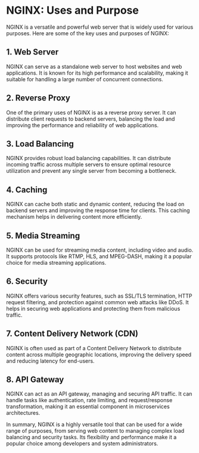 # NGINX: Uses and Purpose

NGINX is a versatile and powerful web server that is widely used for various purposes. Here are some of the key uses and purposes of NGINX:

## 1. **Web Server**
NGINX can serve as a standalone web server to host websites and web applications. It is known for its high performance and scalability, making it suitable for handling a large number of concurrent connections.

## 2. **Reverse Proxy**
One of the primary uses of NGINX is as a reverse proxy server. It can distribute client requests to backend servers, balancing the load and improving the performance and reliability of web applications.

## 3. **Load Balancing**
NGINX provides robust load balancing capabilities. It can distribute incoming traffic across multiple servers to ensure optimal resource utilization and prevent any single server from becoming a bottleneck.

## 4. **Caching**
NGINX can cache both static and dynamic content, reducing the load on backend servers and improving the response time for clients. This caching mechanism helps in delivering content more efficiently.

## 5. **Media Streaming**
NGINX can be used for streaming media content, including video and audio. It supports protocols like RTMP, HLS, and MPEG-DASH, making it a popular choice for media streaming applications.

## 6. **Security**
NGINX offers various security features, such as SSL/TLS termination, HTTP request filtering, and protection against common web attacks like DDoS. It helps in securing web applications and protecting them from malicious traffic.

## 7. **Content Delivery Network (CDN)**
NGINX is often used as part of a Content Delivery Network to distribute content across multiple geographic locations, improving the delivery speed and reducing latency for end-users.

## 8. **API Gateway**
NGINX can act as an API gateway, managing and securing API traffic. It can handle tasks like authentication, rate limiting, and request/response transformation, making it an essential component in microservices architectures.

In summary, NGINX is a highly versatile tool that can be used for a wide range of purposes, from serving web content to managing complex load balancing and security tasks. Its flexibility and performance make it a popular choice among developers and system administrators.

